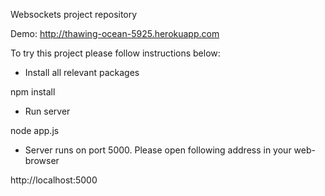 Websockets project repository

Demo: http://thawing-ocean-5925.herokuapp.com

To try this project please follow instructions below:

- Install all relevant packages

npm install

- Run server

node app.js

- Server runs on port 5000. Please open following address in your web-browser

http://localhost:5000